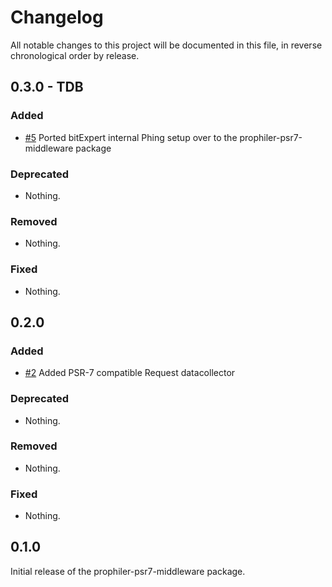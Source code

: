 # Changelog

All notable changes to this project will be documented in this file, in reverse chronological order by release.

## 0.3.0 - TDB

### Added

-  [#5](https://github.com/bitExpert/prophiler-psr7-middleware/pull/5) Ported bitExpert internal Phing setup over to the prophiler-psr7-middleware package 

### Deprecated

- Nothing.

### Removed

- Nothing.

### Fixed

- Nothing.

## 0.2.0

### Added

-  [#2](https://github.com/bitExpert/prophiler-psr7-middleware/pull/2) Added PSR-7 compatible Request datacollector 

### Deprecated

- Nothing.

### Removed

- Nothing.

### Fixed

- Nothing.

## 0.1.0

Initial release of the prophiler-psr7-middleware package.

